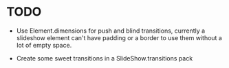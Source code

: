 TODO
====

* Use Element.dimensions for push and blind transitions, currently a slideshow element can't have padding or a border to use them without a lot of empty space.

* Create some sweet transitions in a SlideShow.transitions pack